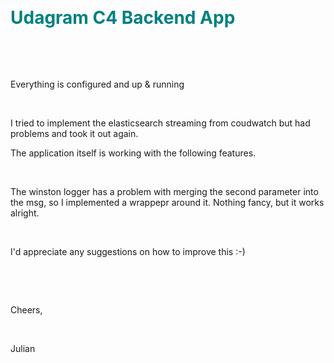 <p>&nbsp;</p>
<h1><span style="color: #008080;"><strong>Udagram C4 Backend App</strong></span></h1>
<p>&nbsp;</p>
<p>&nbsp;</p>
<p>Everything is configured and up &amp; running</p>
<p>&nbsp;</p>
<p>I tried to implement the elasticsearch streaming from coudwatch but had problems and took it out again.</p>
<p>The application itself is working with the following features.</p>
<p>&nbsp;</p>
<p>The winston logger has a problem with merging the second parameter into the msg, so I implemented a wrappepr around it. Nothing fancy, but it works alright.</p>
<p>&nbsp;</p>
<p>I'd appreciate any suggestions on how to improve this :-)</p>
<p>&nbsp;</p>
<p>&nbsp;</p>
<p>Cheers,</p>
<p>&nbsp;</p>
<p>Julian</p>
<p>&nbsp;</p>
<p>&nbsp;</p>
<p>&nbsp;</p>